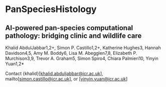 # PanSpeciesHistology

## AI-powered pan-species computational pathology: bridging clinic and wildlife care

Khalid AbdulJabbar1,2+, Simon P. Castillo1,2+, Katherine Hughes3, Hannah Davidson4,5, Amy M. Boddy6, Lisa M. Abegglen7,8, Elizabeth P. Murchison3,9, Trevor A. Graham5, Simon Spiro4, Chiara Palmieri10, Yinyin Yuan1,2*

Contact {khalid}[khalid.abduljabbar@icr.ac.uk], mailto[simon.castillo@icr.ac.uk], or [yinyin.yuan@icr.ac.uk]
